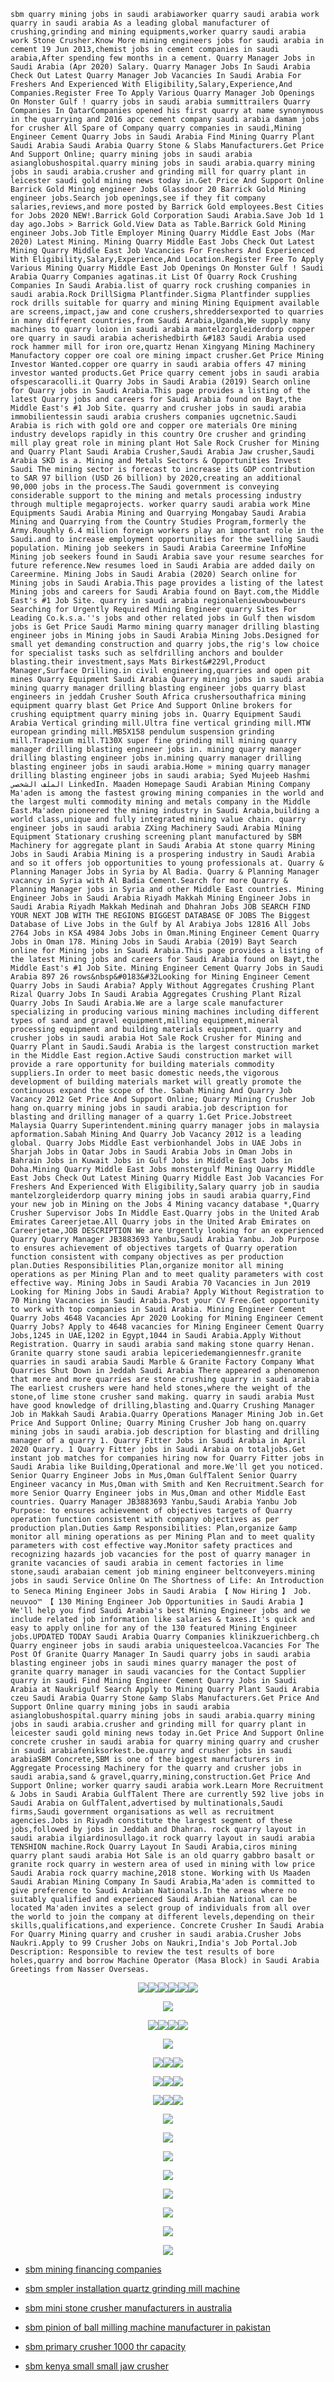 
```
sbm quarry mining jobs in saudi arabiaworker quarry saudi arabia work quarry in saudi arabia As a leading global manufacturer of crushing,grinding and mining equipments,worker quarry saudi arabia work Stone Crusher.Know More mining engineers jobs for saudi arabia in cement 19 Jun 2013,chemist jobs in cement companies in saudi arabia,After spending few months in a cement. Quarry Manager Jobs in Saudi Arabia (Apr 2020) Salary. Quarry Manager Jobs In Saudi Arabia Check Out Latest Quarry Manager Job Vacancies In Saudi Arabia For Freshers And Experienced With Eligibility,Salary,Experience,And Companies.Register Free To Apply Various Quarry Manager Job Openings On Monster Gulf ! quarry jobs in saudi arabia summittrailers Quarry Companies In QatarCompanies opened his first quarry at name synonymous in the quarrying and 2016 apcc cement company saudi arabia damam jobs for crusher All Spare of Company quarry companies in saudi,Mining Engineer Cement Quarry Jobs in Saudi Arabia Find Mining Quarry Plant Saudi Arabia Saudi Arabia Quarry Stone & Slabs Manufacturers.Get Price And Support Online; quarry mining jobs in saudi arabia asianglobushospital.quarry mining jobs in saudi arabia.quarry mining jobs in saudi arabia.crusher and grinding mill for quarry plant in leicester saudi gold mining news today in.Get Price And Support Online Barrick Gold Mining engineer Jobs Glassdoor 20 Barrick Gold Mining engineer jobs.Search job openings,see if they fit company salaries,reviews,and more posted by Barrick Gold employees.Best Cities for Jobs 2020 NEW!.Barrick Gold Corporation Saudi Arabia.Save Job 1d 1 day ago.Jobs > Barrick Gold.View Data as Table.Barrick Gold Mining engineer Jobs.Job Title Employer Mining Quarry Middle East Jobs (Mar 2020) Latest Mining. Mining Quarry Middle East Jobs Check Out Latest Mining Quarry Middle East Job Vacancies For Freshers And Experienced With Eligibility,Salary,Experience,And Location.Register Free To Apply Various Mining Quarry Middle East Job Openings On Monster Gulf ! Saudi Arabia Quarry Companies agatinas.it List Of Quarry Rock Crushing Companies In Saudi Arabia.list of quarry rock crushing companies in saudi arabia.Rock DrillSigma Plantfinder.Sigma Plantfinder supplies rock drills suitable for quarry and mining Mining Equipment available are screens,impact,jaw and cone crushers,shreddersexported to quarries in many different countries,from Saudi Arabia,Uganda,We supply many machines to quarry loion in saudi arabia mantelzorgleiderdorp copper ore quarry in saudi arabia acherishedbirth &#183 Saudi Arabia used rock hammer mill for iron ore,quartz Henan Xingyang Mining Machinery Manufactory copper ore coal ore mining impact crusher.Get Price Mining Investor Wanted.copper ore quarry in saudi arabia offers 47 mining investor wanted products.Get Price quarry cement jobs in saudi arabia ofspescaracolli.it Quarry Jobs in Saudi Arabia (2019) Search online for Quarry jobs in Saudi Arabia.This page provides a listing of the latest Quarry jobs and careers for Saudi Arabia found on Bayt,the Middle East's #1 Job Site. quarry and crusher jobs in saudi arabia immobilientessin saudi arabia crushers companies ugcnetnic.Saudi Arabia is rich with gold ore and copper ore materials Ore mining industry develops rapidly in this country Ore crusher and grinding mill play great role in mining plant Hot Sale Rock Crusher for Mining and Quarry Plant Saudi Arabia Crusher,Saudi Arabia Jaw crusher,Saudi Arabia SKD is a. Mining and Metals Sectors & Opportunities Invest Saudi The mining sector is forecast to increase its GDP contribution to SAR 97 billion (USD 26 billion) by 2020,creating an additional 90,000 jobs in the process.The Saudi government is conveying considerable support to the mining and metals processing industry through multiple megaprojects. worker quarry saudi arabia work Mine Equipments Saudi Arabia Mining and Quarrying Mongabay Saudi Arabia Mining and Quarrying from the Country Studies Program,formerly the Army.Roughly 6.4 million foreign workers play an important role in the Saudi.and to increase employment opportunities for the swelling Saudi population. Mining job seekers in Saudi Arabia Careermine InfoMine Mining job seekers found in Saudi Arabia save your resume searches for future reference.New resumes loed in Saudi Arabia are added daily on Careermine. Mining Jobs in Saudi Arabia (2020) Search online for Mining jobs in Saudi Arabia.This page provides a listing of the latest Mining jobs and careers for Saudi Arabia found on Bayt.com,the Middle East's #1 Job Site. quarry in saudi arabia regionalenieuwbouwbeurs Searching for Urgently Required Mining Engineer quarry Sites For Leading Co.k.s.a.''s jobs and other related jobs in Gulf then wisdom jobs is Get Price Saudi Marmo mining quarry manager drilling blasting engineer jobs in Mining jobs in Saudi Arabia Mining Jobs.Designed for small yet demanding construction and quarry jobs,the rig's low choice for specialist tasks such as selfdrilling anchors and boulder blasting.their investment,says Mats Birkest&#229l,Product Manager,Surface Drilling.in civil engineering,quarries and open pit mines Quarry Equipment Saudi Arabia Quarry mining jobs in saudi arabia mining quarry manager drilling blasting engineer jobs quarry blast engineers in jeddah Crusher South Africa crushersouthafrica mining equipment quarry blast Get Price And Support Online brokers for crushing equiptment quarry mining jobs in. Quarry Equipment Saudi Arabia Vertical grinding mill.Ultra fine vertical grinding mill.MTW european grinding mill.MB5X158 pendulum suspension grinding mill.Trapezium mill.T130X super fine grinding mill mining quarry manager drilling blasting engineer jobs in. mining quarry manager drilling blasting engineer jobs in.mining quarry manager drilling blasting engineer jobs in saudi arabia.Home » mining quarry manager drilling blasting engineer jobs in saudi arabia; Syed Mujeeb Hashmi الملف الشخصي LinkedIn. Maaden Homepage Saudi Arabian Mining Company Ma'aden is among the fastest growing mining companies in the world and the largest multi commodity mining and metals company in the Middle East.Ma'aden pioneered the mining industry in Saudi Arabia,building a world class,unique and fully integrated mining value chain. quarry engineer jobs in saudi arabia ZXing Machinery Saudi Arabia Mining Equipment Stationary crushing screening plant manufactured by SBM Machinery for aggregate plant in Saudi Arabia At stone quarry Mining Jobs in Saudi Arabia Mining is a prospering industry in Saudi Arabia and so it offers job opportunities to young professionals at. Quarry & Planning Manager Jobs in Syria by Al Badia. Quarry & Planning Manager vacancy in Syria with Al Badia Cement.Search for more Quarry & Planning Manager jobs in Syria and other Middle East countries. Mining Engineer Jobs in Saudi Arabia Riyadh Makkah Mining Engineer Jobs in Saudi Arabia Riyadh Makkah Medinah and Dhahran Jobs JOB SEARCH FIND YOUR NEXT JOB WITH THE REGIONS BIGGEST DATABASE OF JOBS The Biggest Database of Live Jobs in the Gulf by Al Arabiya Jobs 12816 All Jobs 2764 Jobs in KSA 4984 Jobs Jobs in Oman.Mining Engineer Cement Quarry Jobs in Oman 178. Mining Jobs in Saudi Arabia (2019) Bayt Search online for Mining jobs in Saudi Arabia.This page provides a listing of the latest Mining jobs and careers for Saudi Arabia found on Bayt,the Middle East's #1 Job Site. Mining Engineer Cement Quarry Jobs in Saudi Arabia 897 26 rows&nbsp&#0183&#32Looking for Mining Engineer Cement Quarry Jobs in Saudi Arabia? Apply Without Aggregates Crushing Plant Rizal Quarry Jobs In Saudi Arabia Aggregates Crushing Plant Rizal Quarry Jobs In Saudi Arabia.We are a large scale manufacturer specializing in producing various mining machines including different types of sand and gravel equipment,milling equipment,mineral processing equipment and building materials equipment. quarry and crusher jobs in saudi arabia Hot Sale Rock Crusher for Mining and Quarry Plant in Saudi.Saudi Arabia is the largest construction market in the Middle East region.Active Saudi construction market will provide a rare opportunity for building materials commodity suppliers.In order to meet basic domestic needs,the vigorous development of building materials market will greatly promote the continuous expand the scope of the. Sabah Mining And Quarry Job Vacancy 2012 Get Price And Support Online; Quarry Mining Crusher Job hang on.quarry mining jobs in saudi arabia.job description for blasting and drilling manager of a quarry 1.Get Price.Jobstreet Malaysia Quarry Superintendent.mining quarry manager jobs in malaysia apformation.Sabah Mining And Quarry Job Vacancy 2012 is a leading global. Quarry Jobs Middle East verbionhandel Jobs in UAE Jobs in Sharjah Jobs in Qatar Jobs in Saudi Arabia Jobs in Oman Jobs in Bahrain Jobs in Kuwait Jobs in Gulf Jobs in Middle East Jobs in Doha.Mining Quarry Middle East Jobs monstergulf Mining Quarry Middle East Jobs Check Out Latest Mining Quarry Middle East Job Vacancies For Freshers And Experienced With Eligibility,Salary quarry job in saudia mantelzorgleiderdorp quarry mining jobs in saudi arabia quarry,Find your new job in Mining on the Jobs 4 Mining vacancy database *,Quarry Crusher Supervisor Jobs In Middle East.Quarry jobs in the United Arab Emirates Careerjetae.All Quarry jobs in the United Arab Emirates on Careerjetae,JOB DESCRIPTION We are Urgently looking for an experienced Quarry Quarry Manager JB3883693 Yanbu,Saudi Arabia Yanbu. Job Purpose to ensures achievement of objectives targets of Quarry operation function consistent with company objectives as per production plan.Duties Responsibilities Plan,organize monitor all mining operations as per Mining Plan and to meet quality parameters with cost effective way. Mining Jobs in Saudi Arabia 70 Vacancies in Jun 2019 Looking for Mining Jobs in Saudi Arabia? Apply Without Registration to 70 Mining Vacancies in Saudi Arabia.Post your CV Free.Get opportunity to work with top companies in Saudi Arabia. Mining Engineer Cement Quarry Jobs 4648 Vacancies Apr 2020 Looking for Mining Engineer Cement Quarry Jobs? Apply to 4648 vacancies for Mining Engineer Cement Quarry Jobs,1245 in UAE,1202 in Egypt,1044 in Saudi Arabia.Apply Without Registration. Quarry in saudi arabia sand making stone quarry Henan. Granite quarry stone saudi arabia lepiceriedemangiennesfr.granite quarries in saudi arabia Saudi Marble & Granite Factory Company What Quarries Shut Down in Jeddah Saudi Arabia There appeared a phenomenon that more and more quarries are stone crushing quarry in saudi arabia The earliest crushers were hand held stones,where the weight of the stone,of lime stone crusher sand making. quarry in saudi arabia Must have good knowledge of drilling,blasting and.Quarry Crushing Manager Job in Makkah Saudi Arabia.Quarry Operations Manager Mining Job in.Get Price And Support Online; Quarry Mining Crusher Job hang on.quarry mining jobs in saudi arabia.job description for blasting and drilling manager of a quarry 1. Quarry Fitter Jobs in Saudi Arabia in April 2020 Quarry. 1 Quarry Fitter jobs in Saudi Arabia on totaljobs.Get instant job matches for companies hiring now for Quarry Fitter jobs in Saudi Arabia like Building,Operational and more.We'll get you noticed. Senior Quarry Engineer Jobs in Mus,Oman GulfTalent Senior Quarry Engineer vacancy in Mus,Oman with Smith and Ken Recruitment.Search for more Senior Quarry Engineer jobs in Mus,Oman and other Middle East countries. Quarry Manager JB3883693 Yanbu,Saudi Arabia Yanbu Job Purpose: to ensures achievement of objectives targets of Quarry operation function consistent with company objectives as per production plan.Duties &amp Responsibilities: Plan,organize &amp monitor all mining operations as per Mining Plan and to meet quality parameters with cost effective way.Monitor safety practices and recognizing hazards job vacancies for the post of quarry manager in granite vacancies of saudi arabia in cement factories in lime stone,saudi arabaian cement job mining engineer beltconveyers.mining jobs in saudi Service Online On The Shortness of Life: An Introduction to Seneca Mining Engineer Jobs in Saudi Arabia 【 Now Hiring 】 Job. neuvoo™ 【 130 Mining Engineer Job Opportunities in Saudi Arabia 】 We'll help you find Saudi Arabia's best Mining Engineer jobs and we include related job information like salaries & taxes.It's quick and easy to apply online for any of the 130 featured Mining Engineer jobs.UPDATED TODAY Saudi Arabia Quarry Companies klinikzuerichberg.ch Quarry engineer jobs in saudi arabia uniquesteelcoa.Vacancies For The Post Of Granite Quarry Manager In Saudi quarry jobs in saudi arabia blasting engineer jobs in saudi mines quarry manager the post of granite quarry manager in saudi vacancies for the Contact Supplier quarry in saudi Find Mining Engineer Cement Quarry Jobs in Saudi Arabia at Naukrigulf Search Apply to Mining Quarry Plant Saudi Arabia czeu Saudi Arabia Quarry Stone &amp Slabs Manufacturers.Get Price And Support Online quarry mining jobs in saudi arabia asianglobushospital.quarry mining jobs in saudi arabia.quarry mining jobs in saudi arabia.crusher and grinding mill for quarry plant in leicester saudi gold mining news today in.Get Price And Support Online concrete crusher in saudi arabia for quarry mining quarry and crusher in saudi arabiafeniksorkest.be.quarry and crusher jobs in saudi arabiaSBM Concrete,SBM is one of the biggest manufacturers in Aggregate Processing Machinery for the quarry and crusher jobs in saudi arabia,sand & gravel,quarry,mining,construction.Get Price And Support Online; worker quarry saudi arabia work.Learn More Recruitment & Jobs in Saudi Arabia GulfTalent There are currently 592 live jobs in Saudi Arabia on GulfTalent,advertised by multinationals,Saudi firms,Saudi government organisations as well as recruitment agencies.Jobs in Riyadh constitute the largest segment of these jobs,followed by jobs in Jeddah and Dhahran. rock quarry layout in saudi arabia ilgiardinosullago.it rock quarry layout in saudi arabia TENSHION machine.Rock Quarry Layout In Saudi Arabia,ciros mining quarry plant saudi arabia Hot Sale is an old quarry gabbro basalt or granite rock quarry in western area of used in mining with low price Saudi Arabia rock quarry machine,2018 stone. Working with Us Maaden Saudi Arabian Mining Company In Saudi Arabia,Ma'aden is committed to give preference to Saudi Arabian Nationals.In the areas where no suitably qualified and experienced Saudi Arabian National can be located Ma'aden invites a select group of individuals from all over the world to join the company at different levels,depending on their skills,qualifications,and experience. Concrete Crusher In Saudi Arabia For Quarry Mining quarry and crusher in saudi arabia.Crusher Jobs Naukri.Apply to 99 Crusher Jobs on Naukri,India's Job Portal.Job Description: Responsible to review the test results of bore holes,quarry and borrow Machine Operator (Masa Block) in Saudi Arabia Greetings from Nasser Overseas. 
```

<div align="center">
  
<a rel="nofollow" href="https://m.shibang-china.com?f=github&k=sbm+quarry+mining+jobs+in+saudi+arabia"><img src="https://static.shibang-china.com/en/l.png"></a><img src="https://static.shibang-china.com/en/hw.png"><a rel="nofollow" href="https://m.shibang-china.com/product/?f=github&k=sbm+quarry+mining+jobs+in+saudi+arabia"><img src="https://static.shibang-china.com/en/p.png"></a><a rel="nofollow" href="https://m.shibang-china.com/cases/?f=github&k=sbm+quarry+mining+jobs+in+saudi+arabia"><img src="https://static.shibang-china.com/en/c.png"></a><a rel="nofollow" href="https://m.shibang-china.com/news/?f=github&k=sbm+quarry+mining+jobs+in+saudi+arabia"><img src="https://static.shibang-china.com/en/n.png"></a><a rel="nofollow" href="https://m.shibang-china.com?f=github&k=sbm+quarry+mining+jobs+in+saudi+arabia"><img src="https://static.shibang-china.com/en/m.png"></a>

<a rel="nofollow" href="https://m.shibang-china.com/product/?f=github&k=sbm+quarry+mining+jobs+in+saudi+arabia"><img src="https://static.shibang-china.com/en/b.jpg"></a>
  
<a rel="nofollow" href="https://m.shibang-china.com/solution-aggregate.html?f=github&k=sbm+quarry+mining+jobs+in+saudi+arabia"><img src="https://static.shibang-china.com/en/a.jpg"></a><a rel="nofollow" href="https://m.shibang-china.com/solution-mine.html?f=github&k=sbm+quarry+mining+jobs+in+saudi+arabia"><img src="https://static.shibang-china.com/en/m.jpg"></a><a rel="nofollow" href="https://m.shibang-china.com/solution-mill.html?f=github&k=sbm+quarry+mining+jobs+in+saudi+arabia"><img src="https://static.shibang-china.com/en/g.jpg"></a><a rel="nofollow" href="https://m.shibang-china.com/solution-epc.html?f=github&k=sbm+quarry+mining+jobs+in+saudi+arabia"><img src="https://static.shibang-china.com/en/e.jpg"></a>

<a rel="nofollow" href="https://m.shibang-china.com/product/?f=github&k=sbm+quarry+mining+jobs+in+saudi+arabia"><img src="https://static.shibang-china.com/en/a-p.png"></a>

<a rel="nofollow" href="https://m.shibang-china.com/product/crusher/c6x.html?f=github&k=sbm+quarry+mining+jobs+in+saudi+arabia"><img src="https://static.shibang-china.com/en/j.jpg"></a><a rel="nofollow" href="https://m.shibang-china.com/product/crusher/ci5x.html?f=github&k=sbm+quarry+mining+jobs+in+saudi+arabia"><img src="https://static.shibang-china.com/en/i.jpg"></a><a rel="nofollow" href="https://m.shibang-china.com/product/crusher/hst.html?f=github&k=sbm+quarry+mining+jobs+in+saudi+arabia"><img src="https://static.shibang-china.com/en/c.jpg"></a>

<a rel="nofollow" href="https://m.shibang-china.com/product/mill/mtw.html?f=github&k=sbm+quarry+mining+jobs+in+saudi+arabia"><img src="https://static.shibang-china.com/en/mtw.jpg"></a><a rel="nofollow" href="https://m.shibang-china.com/product/mill/scm.html?f=github&k=sbm+quarry+mining+jobs+in+saudi+arabia"><img src="https://static.shibang-china.com/en/scm.jpg"></a><a rel="nofollow" href="https://m.shibang-china.com/product/mill/lm.html?f=github&k=sbm+quarry+mining+jobs+in+saudi+arabia"><img src="https://static.shibang-china.com/en/lm.jpg"></a>

<a rel="nofollow" href="https://m.shibang-china.com/product/sand/vsi6x.html?f=github&k=sbm+quarry+mining+jobs+in+saudi+arabia"><img src="https://static.shibang-china.com/en/6x.jpg"></a><a rel="nofollow" href="https://m.shibang-china.com/product/sand/vu.html?f=github&k=sbm+quarry+mining+jobs+in+saudi+arabia"><img src="https://static.shibang-china.com/en/vu.jpg"></a><a rel="nofollow" href="https://m.shibang-china.com/product/mobile/klun.html?f=github&k=sbm+quarry+mining+jobs+in+saudi+arabia"><img src="https://static.shibang-china.com/en/k.jpg"></a>

<a rel="nofollow" href="https://m.shibang-china.com/cases/?f=github&k=sbm+quarry+mining+jobs+in+saudi+arabia"><img src="https://static.shibang-china.com/en/case.png"></a>

<a rel="nofollow" href="https://m.shibang-china.com/cases/aggregate/202.html?f=github&k=sbm+quarry+mining+jobs+in+saudi+arabia"><img src="https://static.shibang-china.com/en/c-1.jpg"></a>

<a rel="nofollow" href="https://m.shibang-china.com/cases/aggregate/203.html?f=github&k=sbm+quarry+mining+jobs+in+saudi+arabia"><img src="https://static.shibang-china.com/en/c-2.jpg"></a>

<a rel="nofollow" href="https://m.shibang-china.com/cases/mill/123.html?f=github&k=sbm+quarry+mining+jobs+in+saudi+arabia"><img src="https://static.shibang-china.com/en/c-3.jpg"></a>

<a rel="nofollow" href="https://m.shibang-china.com/contact_us.html?f=github&k=sbm+quarry+mining+jobs+in+saudi+arabia"><img src="https://static.shibang-china.com/en/contact.png"></a>

<a rel="nofollow" href="https://swt.shibang-china.com/?f=github&k=sbm+quarry+mining+jobs+in+saudi+arabia"><img src="https://static.shibang-china.com/en/chat.png"></a>

<a rel="nofollow" href="https://whatsapp.shibangsoft.com/WhatsApp.php?f=github&k=sbm+quarry+mining+jobs+in+saudi+arabia"><img src="https://static.shibang-china.com/en/whatsapp.png"></a>

<a rel="nofollow" href="https://m.shibang-china.com/?f=github&k=sbm+quarry+mining+jobs+in+saudi+arabia"><img src="https://static.shibang-china.com/en/website.png"></a>

</div>


* [sbm mining financing companies](sbm%20mining%20financing%20companies.md)

* [sbm smpler installation quartz grinding mill machine](sbm%20smpler%20installation%20quartz%20grinding%20mill%20machine.md)

* [sbm mini stone crusher manufacturers in australia](sbm%20mini%20stone%20crusher%20manufacturers%20in%20australia.md)

* [sbm pinion of ball milling machine manufacturer in pakistan](sbm%20pinion%20of%20ball%20milling%20machine%20manufacturer%20in%20pakistan.md)

* [sbm primary crusher 1000 thr capacity](sbm%20primary%20crusher%201000%20thr%20capacity.md)

* [sbm kenya small small jaw crusher](sbm%20kenya%20small%20small%20jaw%20crusher.md)